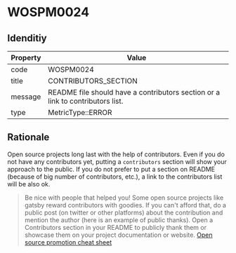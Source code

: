 # WOSPM0024

## Idenditiy

| Property        | Value           |
| ------------- |-------------|
| code      | WOSPM0024 |
| title      | CONTRIBUTORS_SECTION      |
| message | README file should have a contributors section or a link to contributors list.     |
| type | MetricType::ERROR      |

## Rationale

Open source projects long last with the help of contributors. Even if you do not have any contributors yet, putting a `contributors` section will show your approach to the public. If you do not prefer to put a section on README (because of big number of contributors, etc.), a link to the contributors list will be also ok.

> Be nice with people that helped you! Some open source projects like gatsby reward contributors with goodies. If you can't afford that, do a public post (on twitter or other platforms) about the contribution and mention the author (here is an example of public thanks). Open a Contributors section in your README to publicly thank them or showcase them on your project documentation or website.
> [Open source promotion cheat sheet](https://github.com/zenika-open-source/promote-open-source-project#3--keep-your-users)
